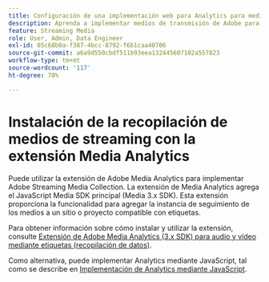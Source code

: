 ```yaml
---
title: Configuración de una implementación web para Analytics para medios de streaming
description: Aprenda a implementar medios de transmisión de Adobe para aplicaciones web.
feature: Streaming Media
role: User, Admin, Data Engineer
exl-id: 05c68b0a-f387-4bcc-8792-f6b1caa40706
source-git-commit: a6a9d550cbdf511b93eea132445607102a557823
workflow-type: tm+mt
source-wordcount: '117'
ht-degree: 78%

---
```


# Instalación de la recopilación de medios de streaming con la extensión Media Analytics

Puede utilizar la extensión de Adobe Media Analytics para implementar Adobe Streaming Media Collection. La extensión de Media Analytics agrega el JavaScript Media SDK principal (Media 3.x SDK). Esta extensión proporciona la funcionalidad para agregar la instancia de seguimiento de los medios a un sitio o proyecto compatible con etiquetas.

Para obtener información sobre cómo instalar y utilizar la extensión, consulte [Extensión de Adobe Media Analytics (3.x SDK) para audio y vídeo mediante etiquetas (recopilación de datos)](https://experienceleague.adobe.com/docs/experience-platform/tags/extensions/adobe/media-analytics-3x/overview.html?lang=es).

Como alternativa, puede implementar Analytics mediante JavaScript, tal como se describe en [Implementación de Analytics mediante JavaScript](/help/implementation/media-sdk/setup/web-implementation.md).

